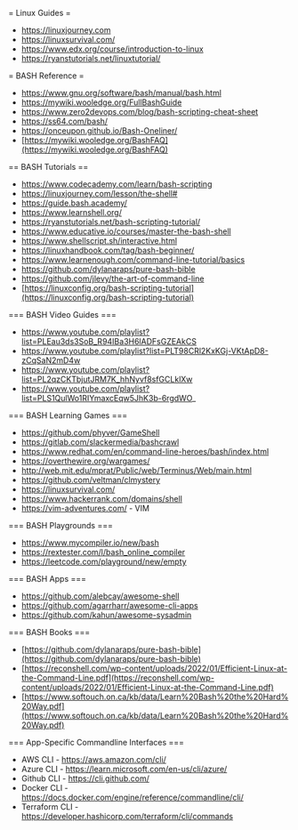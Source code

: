 = Linux Guides =

* https://linuxjourney.com
* https://linuxsurvival.com/
* https://www.edx.org/course/introduction-to-linux
* https://ryanstutorials.net/linuxtutorial/

= BASH Reference =

* https://www.gnu.org/software/bash/manual/bash.html
* https://mywiki.wooledge.org/FullBashGuide
* https://www.zero2devops.com/blog/bash-scripting-cheat-sheet
* https://ss64.com/bash/
* https://onceupon.github.io/Bash-Oneliner/
* [https://mywiki.wooledge.org/BashFAQ](https://mywiki.wooledge.org/BashFAQ)

== BASH Tutorials ==

* https://www.codecademy.com/learn/bash-scripting
* https://linuxjourney.com/lesson/the-shell#
* https://guide.bash.academy/
* https://www.learnshell.org/
* https://ryanstutorials.net/bash-scripting-tutorial/
* https://www.educative.io/courses/master-the-bash-shell
* https://www.shellscript.sh/interactive.html
* https://linuxhandbook.com/tag/bash-beginner/
* https://www.learnenough.com/command-line-tutorial/basics
* https://github.com/dylanaraps/pure-bash-bible
* https://github.com/jlevy/the-art-of-command-line
* [https://linuxconfig.org/bash-scripting-tutorial](https://linuxconfig.org/bash-scripting-tutorial)

=== BASH Video Guides ===

* https://www.youtube.com/playlist?list=PLEau3ds3SoB_R94IBa3H6lADFsGZEAkCS
* https://www.youtube.com/playlist?list=PLT98CRl2KxKGj-VKtApD8-zCqSaN2mD4w
* https://www.youtube.com/playlist?list=PL2qzCKTbjutJRM7K_hhNyvf8sfGCLklXw
* https://www.youtube.com/playlist?list=PLS1QulWo1RIYmaxcEqw5JhK3b-6rgdWO_

=== BASH Learning Games ===

* https://github.com/phyver/GameShell
* https://gitlab.com/slackermedia/bashcrawl
* https://www.redhat.com/en/command-line-heroes/bash/index.html
* https://overthewire.org/wargames/
* http://web.mit.edu/mprat/Public/web/Terminus/Web/main.html
* https://github.com/veltman/clmystery
* https://linuxsurvival.com/
* https://www.hackerrank.com/domains/shell
* https://vim-adventures.com/ - VIM

=== BASH Playgrounds ===

* https://www.mycompiler.io/new/bash
* https://rextester.com/l/bash_online_compiler
* https://leetcode.com/playground/new/empty

=== BASH Apps ===

* https://github.com/alebcay/awesome-shell
* https://github.com/agarrharr/awesome-cli-apps
* https://github.com/kahun/awesome-sysadmin

=== BASH Books ===

* [https://github.com/dylanaraps/pure-bash-bible](https://github.com/dylanaraps/pure-bash-bible)
* [https://reconshell.com/wp-content/uploads/2022/01/Efficient-Linux-at-the-Command-Line.pdf](https://reconshell.com/wp-content/uploads/2022/01/Efficient-Linux-at-the-Command-Line.pdf)
* [https://www.softouch.on.ca/kb/data/Learn%20Bash%20the%20Hard%20Way.pdf](https://www.softouch.on.ca/kb/data/Learn%20Bash%20the%20Hard%20Way.pdf)

=== App-Specific Commandline Interfaces ===

* AWS CLI - https://aws.amazon.com/cli/
* Azure CLI - https://learn.microsoft.com/en-us/cli/azure/
* Github CLI - https://cli.github.com/
* Docker CLI - https://docs.docker.com/engine/reference/commandline/cli/
* Terraform CLI - https://developer.hashicorp.com/terraform/cli/commands
